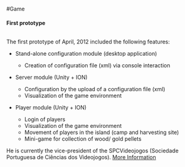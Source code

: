 #Game
<p></p>


#### First prototype
<span>
  <img src="images/rui.png" alt=""></img>
</span>

<p align="justify">
The first prototype of April, 2012 included the following features: 

- Stand-alone configuration module (desktop application)
	- Creation of configuration file (xml) via console interaction
	
- Server module (Unity + ION)
	- Configuration by the upload of a configuration file (xml)
	- Visualization of the game environment
	
- Player module (Unity + ION)
	- Login of players
	- Visualization of the game environment
	- Movement of players in the island (camp and harvesting site)
	- Mini-game for collection of wood/ gold pellets
</p>

He is currently the
vice-president of the SPCVideojogos (Sociedade Portuguesa de Ciências
dos Videojogos). <a href="http://gaips.inesc-id.pt/rprada">More Information</a>
